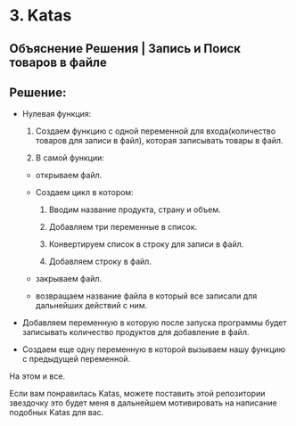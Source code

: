 # 3. Katas

## Объяснение Решения | Запись и Поиск товаров в файле

## Решение:

- Нулевая функция:
  1. Создаем функцию с одной переменной для входа(количество товаров для записи в файл), которая записывать товары в файл.

  2. В самой функции:
    - открываем файл.

    - Создаем цикл в котором:

      1. Вводим название продукта, страну и объем.

      2. Добавляем три переменные в список.

      3. Конвертируем список в строку для записи в файл.

      4. Добавляем строку в файл.

    - закрываем файл.

    - возвращаем название файла в который все записали для дальнейших действий с ним.

- Добавляем переменную в которую после запуска программы будет записывать количество продуктов для добавление в файл.

- Создаем еще одну переменную в которой вызываем нашу функцию с предыдущей переменной.

На этом и все.

Если вам понравилась Katas, можете поставить этой репозитории звездочку это будет меня в дальнейшем мотивировать на написание подобных Katas для вас.
